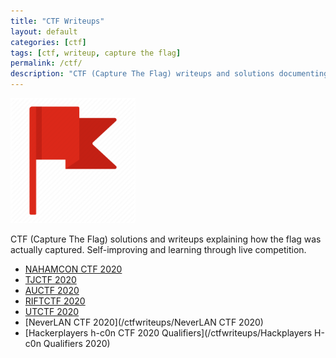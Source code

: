 ```yaml
---
title: "CTF Writeups"
layout: default
categories: [ctf]
tags: [ctf, writeup, capture the flag]
permalink: /ctf/
description: "CTF (Capture The Flag) writeups and solutions documenting my learning process through different challenges and competitions."
---
```

<img src="/images/CTF/icon.png" width="200" height="200"/>

CTF (Capture The Flag) solutions and writeups explaining how the flag was actually captured. Self-improving and learning through live competition. 

* [NAHAMCON CTF 2020](/ctfwriteups/NAHAMCONCTF2020)
* [TJCTF 2020](/ctfwriteups/TJCTF2020)
* [AUCTF 2020](/ctfwriteups/AUCTF2020)
* [RIFTCTF 2020](/ctfwriteups/RIFTCTF2020)
* [UTCTF 2020](/ctfwriteups/UTCTF2020)
* [NeverLAN CTF 2020](/ctfwriteups/NeverLAN CTF 2020)
* [Hackerplayers h-c0n CTF 2020 Qualifiers](/ctfwriteups/Hackplayers H-c0n Qualifiers 2020)
